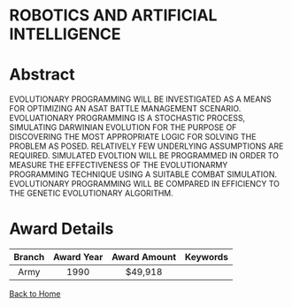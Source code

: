 
ROBOTICS AND ARTIFICIAL INTELLIGENCE
====================================

# Abstract


EVOLUTIONARY PROGRAMMING WILL BE INVESTIGATED AS A MEANS FOR OPTIMIZING AN ASAT BATTLE MANAGEMENT SCENARIO. EVOLUATIONARY PROGRAMMING IS A STOCHASTIC PROCESS, SIMULATING DARWINIAN EVOLUTION FOR THE PURPOSE OF DISCOVERING THE MOST APPROPRIATE LOGIC FOR SOLVING THE PROBLEM AS POSED. RELATIVELY FEW UNDERLYING ASSUMPTIONS ARE REQUIRED. SIMULATED EVOLTION WILL BE PROGRAMMED IN ORDER TO MEASURE THE EFFECTIVENESS OF THE EVOLUTIONARMY PROGRAMMING TECHNIQUE USING A SUITABLE COMBAT SIMULATION. EVOLUTIONARY PROGRAMMING WILL BE COMPARED IN EFFICIENCY TO THE GENETIC EVOLUTIONARY ALGORITHM.  

# Award Details

|Branch|Award Year|Award Amount|Keywords|
| :---: | :---: | :---: | :---: |
|Army|1990|$49,918||
  
  


[Back to Home](https://github.com/chrischow/dod_sbir_awards/Reports/JT/#143)
